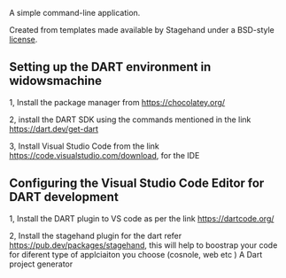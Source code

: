 A simple command-line application.

Created from templates made available by Stagehand under a BSD-style
[license](https://github.com/dart-lang/stagehand/blob/master/LICENSE).


Setting up the DART environment in widowsmachine 
----------------------------------------------------

1, Install the package manager from https://chocolatey.org/

2, install the DART SDK using the commands mentioned in the link  https://dart.dev/get-dart

3, Install Visual Studio Code from the link  https://code.visualstudio.com/download, for the IDE

Configuring the Visual Studio Code Editor for DART development
---------------------------------------------------------------

1, Install the DART plugin to VS code as per the link https://dartcode.org/

2, Install the stagehand plugin for the dart  refer https://pub.dev/packages/stagehand, this will help to boostrap your code for diferent type of applciaiton you choose (cosnole, web etc ) A Dart project generator


